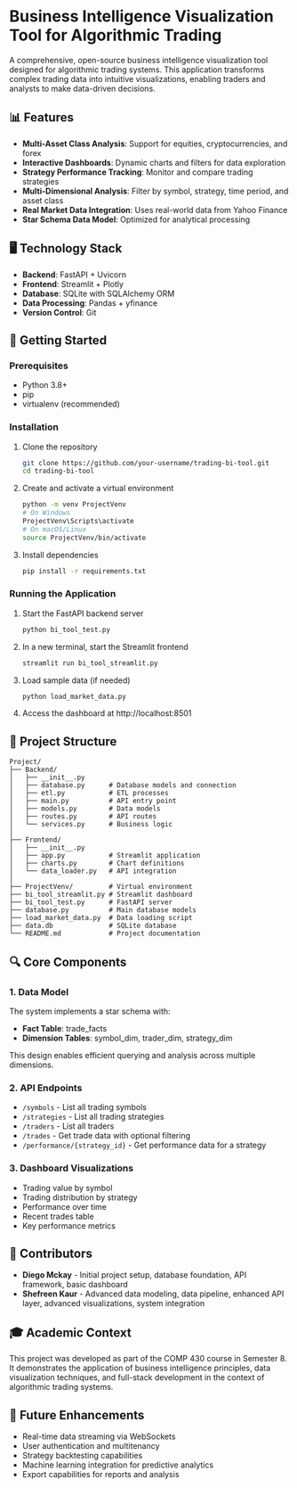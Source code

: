 ﻿# Business Intelligence Visualization Tool for Algorithmic Trading

A comprehensive, open-source business intelligence visualization tool designed for algorithmic trading systems. This application transforms complex trading data into intuitive visualizations, enabling traders and analysts to make data-driven decisions.

## 📊 Features

- **Multi-Asset Class Analysis**: Support for equities, cryptocurrencies, and forex
- **Interactive Dashboards**: Dynamic charts and filters for data exploration
- **Strategy Performance Tracking**: Monitor and compare trading strategies
- **Multi-Dimensional Analysis**: Filter by symbol, strategy, time period, and asset class
- **Real Market Data Integration**: Uses real-world data from Yahoo Finance
- **Star Schema Data Model**: Optimized for analytical processing

## 🖥️ Technology Stack

- **Backend**: FastAPI + Uvicorn
- **Frontend**: Streamlit + Plotly
- **Database**: SQLite with SQLAlchemy ORM
- **Data Processing**: Pandas + yfinance
- **Version Control**: Git

## 🚀 Getting Started

### Prerequisites

- Python 3.8+
- pip
- virtualenv (recommended)

### Installation

1. Clone the repository
   ```bash
   git clone https://github.com/your-username/trading-bi-tool.git
   cd trading-bi-tool
   ```

2. Create and activate a virtual environment
   ```bash
   python -m venv ProjectVenv
   # On Windows
   ProjectVenv\Scripts\activate
   # On macOS/Linux
   source ProjectVenv/bin/activate
   ```

3. Install dependencies
   ```bash
   pip install -r requirements.txt
   ```

### Running the Application

1. Start the FastAPI backend server
   ```bash
   python bi_tool_test.py
   ```

2. In a new terminal, start the Streamlit frontend
   ```bash
   streamlit run bi_tool_streamlit.py
   ```

3. Load sample data (if needed)
   ```bash
   python load_market_data.py
   ```

4. Access the dashboard at http://localhost:8501

## 📂 Project Structure

```
Project/
├── Backend/
│   ├── __init__.py
│   ├── database.py      # Database models and connection
│   ├── etl.py           # ETL processes
│   ├── main.py          # API entry point
│   ├── models.py        # Data models
│   ├── routes.py        # API routes
│   └── services.py      # Business logic
│
├── Frontend/
│   ├── __init__.py
│   ├── app.py           # Streamlit application
│   ├── charts.py        # Chart definitions
│   └── data_loader.py   # API integration
│
├── ProjectVenv/         # Virtual environment
├── bi_tool_streamlit.py # Streamlit dashboard
├── bi_tool_test.py      # FastAPI server
├── database.py          # Main database models
├── load_market_data.py  # Data loading script
├── data.db              # SQLite database
└── README.md            # Project documentation
```

## 🔍 Core Components

### 1. Data Model

The system implements a star schema with:
- **Fact Table**: trade_facts
- **Dimension Tables**: symbol_dim, trader_dim, strategy_dim

This design enables efficient querying and analysis across multiple dimensions.

### 2. API Endpoints

- `/symbols` - List all trading symbols
- `/strategies` - List all trading strategies
- `/traders` - List all traders
- `/trades` - Get trade data with optional filtering
- `/performance/{strategy_id}` - Get performance data for a strategy

### 3. Dashboard Visualizations

- Trading value by symbol
- Trading distribution by strategy
- Performance over time
- Recent trades table
- Key performance metrics

## 👥 Contributors

- **Diego Mckay** - Initial project setup, database foundation, API framework, basic dashboard
- **Shefreen Kaur** - Advanced data modeling, data pipeline, enhanced API layer, advanced visualizations, system integration

## 🎓 Academic Context

This project was developed as part of the COMP 430 course in Semester 8. It demonstrates the application of business intelligence principles, data visualization techniques, and full-stack development in the context of algorithmic trading systems.

## 🔮 Future Enhancements

- Real-time data streaming via WebSockets
- User authentication and multitenancy
- Strategy backtesting capabilities
- Machine learning integration for predictive analytics
- Export capabilities for reports and analysis
